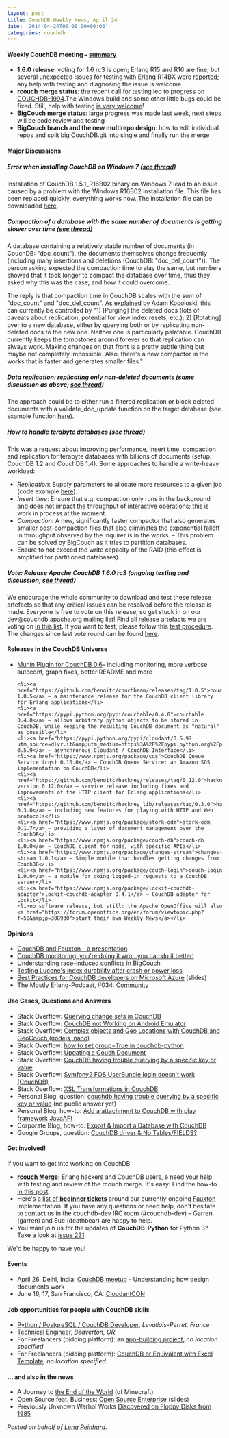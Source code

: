 ```yaml
---
layout: post
title: CouchDB Weekly News, April 24
date: '2014-04-24T00:00:00+00:00'
categories: couchdb
---
```

<h4>Weekly CouchDB meeting – <a href="http://markmail.org/message/j35w4cflohum2z22">summary</a></h4>
<ul>
	<li><strong>1.6.0 release</strong>: voting for 1.6 rc3 is open; Erlang R15 and R16 are fine, but several unexpected issues for testing with Erlang R14BX were <a href="http://markmail.org/message/rjjcj6wyh5z47djr">reported</a>; any help with testing and diagnosing the issue is welcome</li>
	<li><strong>rcouch merge status</strong>: the recent call for testing led to progress on <a href="https://issues.apache.org/jira/browse/COUCHDB-1994">COUCHDB-1994</a>.The Windows build and some other little bugs could be fixed. Still, help with testing <a href="https://blogs.apache.org/couchdb/entry/merging_rcouch">is very welcome</a>!</li>
	<li><strong>BigCouch merge status</strong>: large progress was made last week, next steps will be code review and testing</li>
	<li><strong>BigCouch branch and the new multirepo design</strong>: how to edit individual repos and split big CouchDB.git into single and finally run the merge</li>
</ul>
<h4>Major Discussions</h4>
<h5>Error when installing CouchDB on Windows 7 (<a href="http://markmail.org/search/?q=windows+install+me+self+couchdb+list%3Aorg.apache.couchdb.user+date%3A201404+#query:windows%20install%20me%20self%20couchdb%20list%3Aorg.apache.couchdb.user%20date%3A201404%20order%3Adate-backward+page:2+mid:jddpzegzztoagcgc+state:results">see thread</a>)</h5>
<p>Installation of CouchDB 1.5.1_R16B02 binary on Windows 7 lead to an issue caused by a problem with the Windows R16B02 installation file. This file has been replaced quickly, everything works now. The installation file can be downloaded <a href="http://mirror.serversupportforum.de/apache/couchdb/binary/win/1.5.1/">here</a>.</p>
<h5>Compaction of a database with the same number of documents is getting slower over time (<a href="http://markmail.org/search/?q=Compaction+of+a+database+with+the+same+number+of+documents+is+getting+slower+over+time+list%3Aorg.apache.couchdb.user+date%3A201404+order%3Adate-backward#query:Compaction%20of%20a%20database%20with%20the%20same%20number%20of%20documents%20is%20getting%20slower%20over%20time%20list%3Aorg.apache.couchdb.user%20order%3Adate-backward%20date%3A201404%20+page:1+mid:sh7zr2dpwk4crcbb+state:results">see thread</a>)</h5>
<p>A database containing a relatively stable number of documents (in CouchDB: "doc_count"), the documents themselves change frequently (including many insertions and deletions (CouchDB: "doc_del_count")). The person asking expected the compaction time to stay the same, but numbers showed that it took longer to compact the database over time, thus they asked why this was the case, and how it could overcome.</p>

<p>The reply is that compaction time in CouchDB scales with the sum of "doc_count" and "doc_del_count". <a href="http://markmail.org/message/r4wmv67nuajt7767">As explained</a> by Adam Kocoloski, this can currently be controlled by "1) [Purging] the deleted docs (lots of caveats about replication, potential for view index resets, etc.); 2) [Rotating] over to a new database, either by querying both or by replicating non-deleted docs to the new one. Neither one is particularly palatable. CouchDB currently keeps the tombstones around forever so that replication can always work. Making changes on that front is a pretty subtle thing but maybe not completely impossible. Also, there's a new compactor in the works that is faster and generates smaller files."</p>
<h5>Data replication: replicating only non-deleted documents (same discussion as above; <a href="http://markmail.org/search/?q=Compaction+of+a+database+with+the+same+number+of+documents+is+getting+slower+over+time+list%3Aorg.apache.couchdb.user+date%3A201404+order%3Adate-backward#query:Compaction%20of%20a%20database%20with%20the%20same%20number%20of%20documents%20is%20getting%20slower%20over%20time%20list%3Aorg.apache.couchdb.user%20order%3Adate-backward%20date%3A201404%20+page:1+mid:sh7zr2dpwk4crcbb+state:results">see thread</a>)</h5>
<p>The approach could be to either run a filtered replication or block deleted documents with a validate_doc_update function on the target database (see example function <a href="http://markmail.org/message/vti566mjxmb5g2d7">here</a>).</p>
<h5>How to handle terabyte databases (<a href="http://markmail.org/search/?q=issues+with+terabytes+databases+list%3Aorg.apache.couchdb.user+order%3Adate-backward+date%3A201404#query:issues%20with%20terabytes%20databases%20list%3Aorg.apache.couchdb.user%20order%3Adate-backward%20date%3A200802-200810%20date%3A200812-201005%20date%3A201007-201303%20date%3A201305-201306%20date%3A201308-201404%20+page:1+mid:pxnd6vdpjuwjioqw+state:results">see thread</a>)</h5>
<p>This was a request about improving performance, insert time, compaction and replication for terabyte databases with billions of documents (setup: CouchDB 1.2 and CouchDB 1.4). Some approaches to handle a write-heavy workload:</p>
<ul>
	<li><em>Replication</em>: Supply parameters to allocate more resources to a given job (code example <a href="http://markmail.org/message/4kxcbjnyjnlmjlnk">here</a>).</li>
	<li><em>Insert time</em>: Ensure that e.g. compaction only runs in the background and does not impact the throughput of interactive operations; this is work in process at the moment.</li>
	<li><em>Compaction</em>: A new, significantly faster compactor that also generates smaller post-compaction files that also eliminates the exponential falloff in throughput observed by the inquirer is in the works. – This problem can be solved by BigCouch as it tries to partition databases.</li>
	<li>Ensure to not exceed the write capacity of the RAID (this effect is amplified for partitioned databases).</li>
</ul>
<h5>Vote: Release Apache CouchDB 1.6.0 rc3 (ongoing testing and discussion; <a href="http://markmail.org/search/?q=[VOTE]+Release+Apache+CouchDB+1.6.0-rc.3#query:[VOTE]%20Release%20Apache%20CouchDB%201.6.0-rc.3%20list%3Aorg.apache.couchdb.dev%20order%3Adate-backward+page:2+mid:p3txsrlgmm55ienf+state:results">see thread</a>)</h5>
<p>We encourage the whole community to download and test these release artefacts so that any critical issues can be resolved before the release is made. Everyone is free to vote on this release, so get stuck in on our dev@couchdb.apache.org mailing list! Find all release artefacts we are voting on <a href="http://markmail.org/message/p3txsrlgmm55ienf">in this list</a>. If you want to test, please follow this <a href="http://wiki.apache.org/couchdb/Test_procedure">test procedure</a>. The changes since last vote round can be found <a href="https://git-wip-us.apache.org/repos/asf?p=couchdb.git;a=shortlog;h=refs/heads/1.6.x">here</a>.</p>
<h4>Releases in the CouchDB Universe</h4>
<ul>
	<li><a href="https://github.com/gws/munin-plugin-couchdb/">Munin Plugin for CouchDB 0.6</a>– including monitoring, more verbose autoconf, graph fixes, better README and more</li>

	<li><a href="https://github.com/benoitc/couchbeam/releases/tag/1.0.5">couchbeam 1.0.5</a> – a maintenance release for the CouchDB client library for Erlang applications</li>
	<li><a href="https://pypi.python.org/pypi/couchable/0.4.0">couchable 0.4.0</a> – allows arbitrary python objects to be stored in CouchDB, while keeping the resulting CouchDB document as "natural" as possible</li>
	<li><a href="https://pypi.python.org/pypi/cloudant/0.5.9?utm_source=dlvr.it&amp;utm_medium=https%3A%2F%2Fpypi.python.org%2Fpypi%3F%253Aaction%3Drss">cloudant 0.5.9</a> – asynchronous Cloudant / CouchDB Interface</li>
	<li><a href="https://www.npmjs.org/package/cqs">CouchDB Queue Service (cqs) 0.10.0</a> – CouchDB Queue Service: an Amazon SQS implementation on CouchDB</li>
	<li><a href="https://github.com/benoitc/hackney/releases/tag/0.12.0">hackney version 0.12.0</a> – service release including fixes and improvements of the HTTP client for Erlang applications</li>
	<li><a href="https://github.com/benoitc/hackney_lib/releases/tag/0.3.0">hackney_lib 0.3.0</a> – including new features for playing with HTTP and Web protocols</li>
	<li><a href="https://www.npmjs.org/package/stork-odm">stork-odm 0.1.7</a> – providing a layer of document management over the CouchDB</li>
	<li><a href="https://www.npmjs.org/package/couch-db">couch-db 1.0.0</a> – CouchDB client for node, with specific APIs</li>
	<li><a href="https://www.npmjs.org/package/changes-stream">changes-stream 1.0.1</a> – Simple module that handles getting changes from CouchDB</li>
	<li><a href="https://www.npmjs.org/package/couch-login">couch-login 1.0.0</a> – a module for doing logged-in requests to a CouchDB server</li>
	<li><a href="https://www.npmjs.org/package/lockit-couchdb-adapter">lockit-couchdb-adapter 0.4.1</a> – CouchDB adapter for Lockit</li>
	<li>no software release, but still: the Apache OpenOffice will also <a href="https://forum.openoffice.org/en/forum/viewtopic.php?f=50&amp;p=308930">start their own Weekly News</a></li>
</ul>
<h4>Opinions</h4>
<ul>
	<li><a href="https://extrasadbear.cloudant.com/hello_bocoup/_design/app/index.html#/">CouchDB and Fauxton – a presentation</a></li>
	<li><a href="http://gws.github.io/munin-plugin-couchdb/guide-to-couchdb-monitoring.html">CouchDB monitoring: you're doing it wro...you can do it better!</a></li>
	<li><a href="http://atypical.net/archive/2014/04/17/understanding-race-induced-conflicts-in-bigcouch">Understanding race-induced conflicts in BigCouch</a></li>
	<li><a href="http://blog.mikemccandless.com/2014/04/testing-lucenes-index-durability-after.html">Testing Lucene's index durability after crash or power loss</a></li>
	<li><a href="http://de.slideshare.net/brianbenz/best-practices-for-couch-db-developers-on-windows-azure">Best Practices for CouchDB developers on Microsoft Azure</a> (slides)</li>
	<li>The Mostly Erlang-Podcast, #034: <a href="http://mostlyerlang.com/2014/04/22/034-community-with-pieter-hinjens/">Community </a></li>
</ul>
<h4>Use Cases, Questions and Answers</h4>
<ul>
	<li>Stack Overflow: <a class="question-hyperlink" href="http://stackoverflow.com/questions/23153440/querying-change-sets-in-couchdb">Querying change sets in CouchDB</a></li>
	<li>Stack Overflow: <a class="question-hyperlink" href="http://stackoverflow.com/questions/23242206/couchdb-not-working-on-android-emulator">CouchDB not Working on Android Emulator</a></li>
	<li>Stack Overflow: <a class="question-hyperlink" href="http://stackoverflow.com/questions/23207129/complex-objects-and-geo-locations-with-couchdb-and-geocouch-nodejs-nano">Complex objects and Geo Locations with CouchDB and GeoCouch (nodejs, nano)</a></li>
	<li>Stack Overflow: <a class="question-hyperlink" href="http://stackoverflow.com/questions/23214223/how-to-set-group-true-in-couchdb-python">how to set group=True in couchdb-python</a></li>
	<li>Stack Overflow: <a class="question-hyperlink" href="http://stackoverflow.com/questions/23201765/updating-a-couch-document">Updating a Couch Document</a></li>
	<li>Stack Overflow: <a class="question-hyperlink" href="http://stackoverflow.com/questions/23201920/couchdb-having-trouble-querying-by-a-specific-key-or-value">CouchDB having trouble querying by a specific key or value</a></li>
	<li>Stack Overflow: <a class="question-hyperlink" href="http://stackoverflow.com/questions/23203429/symfony2-fos-userbundle-login-doesnt-work-couchdb">Symfony2 FOS UserBundle login doesn't work (CouchDB)</a></li>
	<li>Stack Overflow: <a class="question-hyperlink" href="http://stackoverflow.com/questions/23215481/xsl-transformations-in-couchdb">XSL Transformations in CouchDB</a></li>
	<li>Personal Blog, question: <a href="http://www.blogosfera.co.uk/2014/04/couchdb-having-trouble-querying-by-a-specific-key-or-value/">couchdb having trouble querying by a specific key or value</a> (no public answer yet)</li>
	<li>Personal Blog, how-to: <a href="http://psuminda.blogspot.de/2014/04/add-attachment-to-couchdb-with-play.html">Add a attachment to CouchDB with play framework JavaAPI</a></li>
	<li>Corporate Blog, how-to: <a href="http://www.greenacorn-websolutions.com/couchdb/export-import-a-database-with-couchdb.php">Export &amp; Import a Database with CouchDB</a></li>
	<li>Google Groups, question: <a href="https://groups.google.com/forum/#!topic/web2py/Y3XRKjubcRU"><span id="t-t" class="GKA2MROCHBC">CouchDB driver &amp; No Tables/FIELDS?</span></a></li>
</ul>
<h4>Get involved!</h4>
If you want to get into working on CouchDB:
<ul>
	<li><a href="https://blogs.apache.org/couchdb/entry/merging_rcouch"><strong>rcouch Merge</strong></a>: Erlang hackers and CouchDB users, e need your help with testing and review of the rcouch merge. It's easy! Find the how-to <a href=" https://blogs.apache.org/couchdb/entry/merging_rcouch">in this post</a>.</li>
	<li>Here's a <a href="https://issues.apache.org/jira/browse/COUCHDB-2178?jql=project%20%3D%20COUCHDB%20AND%20component%20%3D%20Fauxton%20AND%20status%20%3D%20Open%20AND%20cf[12310270]%20%3D%20%22New%20Contributors%20Level%20%28Easy%29%22">list of <strong>beginner tickets</strong></a> around our currently ongoing <a href="https://www.youtube.com/watch?v=R8b4kXBF01s">Fauxton</a>-implementation. If you have any questions or need help, don't hesitate to contact us in the couchdb-dev IRC room (#couchdb-dev) – Garren (garren) and Sue (deathbear) are happy to help.</li>
	<li>You want join us for the updates of <strong>CouchDB-Python</strong> for Python 3? Take a look at <a href="https://code.google.com/p/couchdb-python/issues/detail?id=231">issue 231</a>.</li>
</ul>
We'd be happy to have you!
<h4>Events</h4>
<ul>
	<li>April 26, Delhi, India: <a href="http://www.meetup.com/Delhi-NCR-Ruby-Meetup-Group/events/174175302/">CouchDB meetup</a> - Understanding how design documents work</li>
	<li>June 16, 17, San Francisco, CA: <a href="http://www.cloudantcon.com/">CloudantCON</a></li>
</ul>
<h4>Job opportunities for people with CouchDB skills</h4>
<ul>
	<li><a href="http://www.mytux.fr/dev-python-couchdb-zeromq.html">Python / PostgreSQL / CouchDB Developer</a>, <em>Levallois-Perret, France</em></li>
	<li><a href="http://dineshramitc.wordpress.com/2014/04/16/technical-engineer-opening/">Technical Engineer</a>, <em>Beaverton, OR</em></li>
	<li>For Freelancers (bidding platform): an <a href="https://www.freelancer.co.uk/projects/Javascript-NoSQL-Couch-Mongo/Couchdb-project.html">app-building project</a>, <em>no location specified</em></li>
	<li>For Freelancers (bidding platform): <a href="http://www.freelancer.com/projects/HTML.1-Excel/CouchDB-Equivalent-with-Excel-Template.html">CouchDB or Equivalent with Excel Template</a>, <em>no location specified</em></li>
</ul>
<h4>… and also in the news</h4>
<ul>
	<li>A Journey to <a href="http://www.newyorker.com/online/blogs/elements/2014/01/a-journey-to-the-end-of-the-world-of-minecraft.html">the End of the World</a> (of Minecraft)</li>
	<li>Open Source feat. Business: <a href="https://speakerdeck.com/bigbluehat/open-source-enterprise">Open Source Enterprise</a> (slides)</li>
	<li>Previously Unknown Warhol Works <a href="http://studioforcreativeinquiry.org/events/warhol-discovery">Discovered on Floppy Disks from 1985</a></li>
</ul>
<em>Posted on behalf of <a href="“http://twitter.com/ffffux”">Lena Reinhard</a>.</em>

